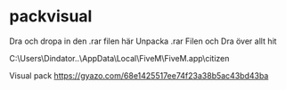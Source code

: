 # packvisual



Dra och dropa in den .rar filen här 
Unpacka .rar Filen och Dra över allt hit 

C:\Users\Dindator..\AppData\Local\FiveM\FiveM.app\citizen





Visual pack https://gyazo.com/68e1425517ee74f23a38b5ac43bd43ba
